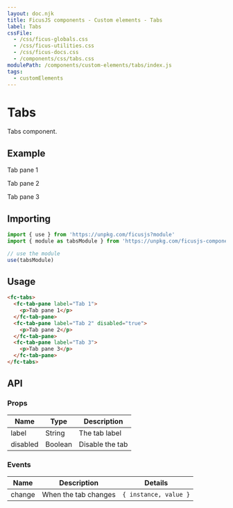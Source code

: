 ```yaml
---
layout: doc.njk
title: FicusJS components - Custom elements - Tabs
label: Tabs
cssFile:  
  - /css/ficus-globals.css
  - /css/ficus-utilities.css
  - /css/ficus-docs.css
  - /components/css/tabs.css
modulePath: /components/custom-elements/tabs/index.js
tags:
  - customElements
---
```

# Tabs

Tabs component.

## Example

<fc-tabs>
  <fc-tab-pane label="Tab 1">
    <p>Tab pane 1</p>
  </fc-tab-pane>
  <fc-tab-pane label="Tab 2" disabled="true">
    <p>Tab pane 2</p>
  </fc-tab-pane>
  <fc-tab-pane label="Tab 3">
    <p>Tab pane 3</p>
  </fc-tab-pane>
</fc-tabs>

## Importing

```js
import { use } from 'https://unpkg.com/ficusjs?module'
import { module as tabsModule } from 'https://unpkg.com/ficusjs-components@latest/components/custom-elements/tabs/index.js'

// use the module
use(tabsModule)
```

## Usage

```html
<fc-tabs>
  <fc-tab-pane label="Tab 1">
    <p>Tab pane 1</p>
  </fc-tab-pane>
  <fc-tab-pane label="Tab 2" disabled="true">
    <p>Tab pane 2</p>
  </fc-tab-pane>
  <fc-tab-pane label="Tab 3">
    <p>Tab pane 3</p>
  </fc-tab-pane>
</fc-tabs>
```

## API

### Props

| Name | Type | Description |
| --- | --- | --- |
| label | String | The tab label |
| disabled | Boolean | Disable the tab |

### Events

| Name | Description | Details |
| --- | --- | --- |
| change | When the tab changes | `{ instance, value }` |
